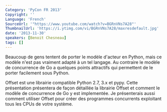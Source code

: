 ```yaml
---
Category: 'PyCon FR 2013'
Copyright: ''
Language: 'French'
SourceUrl: '"https://www.youtube.com/watch?v=BGRnVNs7A28"'
ThumbnailUrl: 'https://i.ytimg.com/vi/BGRnVNs7A28/maxresdefault.jpg'
date: '2013-11-30'
speakers: [Benoit Chesneau]
tags: []
---
```

Beaucoup de gens tentent de porter le modèle d'acteur en Python, mais ce modèle n'est pas vraiment adapté à un tel langage. Au contraire le modèle de concurrence de Go a quelques points attractifs qui permettent de le porter facilement sous Python.

Offset est une librairie compatible Python 2.7, 3.x et pypy. Cette présentation présentera de façon détaillée la librairie Offset et comment le modèle de concurrence de Go y est implementée. Je présenterais aussi comment utiliser Offset pour créer des programmes concurrents exploitant tous les CPUs de votre système.